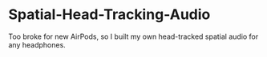 # Spatial-Head-Tracking-Audio
Too broke for new AirPods, so I built my own head-tracked spatial audio for any headphones.
